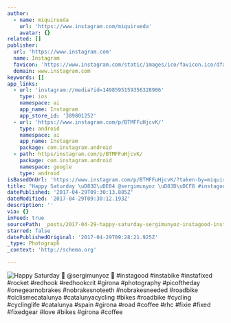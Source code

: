 ```yaml
---
author:
  - name: miquirueda
    url: 'https://www.instagram.com/miquirueda'
    avatar: {}
related: []
publisher:
  url: 'https://www.instagram.com'
  name: Instagram
  favicon: 'https://www.instagram.com/static/images/ico/favicon.ico/dfa85bb1fd63.ico'
  domain: www.instagram.com
keywords: []
app_links:
  - url: 'instagram://media?id=1498595159356328906'
    type: ios
    namespace: ai
    app_name: Instagram
    app_store_id: '389801252'
  - url: 'https://www.instagram.com/p/BTMFFuHjcvK/'
    type: android
    namespace: ai
    app_name: Instagram
    package: com.instagram.android
  - path: https/instagram.com/p/BTMFFuHjcvK/
    package: com.instagram.android
    namespace: google
    type: android
isBasedOnUrl: 'https://www.instagram.com/p/BTMFFuHjcvK/?taken-by=miquirueda'
title: "Happy Saturday \uD83D\uDE04 @sergimunyoz \uD83D\uDCF8 #instagood #instabike #instafixed #rocket #redhook #redhookcrit #girona #photography #picoftheday #onegearnobrakes #nobrakesnoteeth #nobrakesneeded #roadbike #ciclismecatalunya #catalunyacycling #bikes #roadbike #cycling #cyclinglife #catalunya #spain #girona #road #coffee #rhc #fixie #fixed #fixedgear #love #bikes #girona #coffee"
datePublished: '2017-04-29T09:30:13.885Z'
dateModified: '2017-04-29T09:30:12.193Z'
description: ''
via: {}
inFeed: true
sourcePath: _posts/2017-04-29-happy-saturday-sergimunyoz-instagood-instabike-ins.md
starred: false
datePublishedOriginal: '2017-04-29T09:28:21.925Z'
_type: Photograph
_context: 'http://schema.org'

---
```

![Happy Saturday  @sergimunyoz  #instagood #instabike #instafixed #rocket #redhook #redhookcrit #girona #photography #picoftheday #onegearnobrakes #nobrakesnoteeth #nobrakesneeded #roadbike #ciclismecatalunya #catalunyacycling #bikes #roadbike #cycling #cyclinglife #catalunya #spain #girona #road #coffee #rhc #fixie #fixed #fixedgear #love #bikes #girona #coffee](https://scontent.cdninstagram.com/t51.2885-15/s640x640/sh0.08/e35/18013478_461752574176252_6999667708786638848_n.jpg)